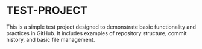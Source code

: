 # TEST-PROJECT
This is a simple test project designed to demonstrate basic functionality and practices in GitHub. It includes examples of repository structure, commit history, and basic file management.
